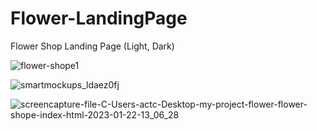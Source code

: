 # Flower-LandingPage
Flower Shop Landing Page (Light, Dark)

![flower-shope1](https://user-images.githubusercontent.com/91687711/217941434-0fc2e7c7-7f26-46e7-a0bb-2c0c3bdcc579.jpg)

![smartmockups_ldaez0fj](https://user-images.githubusercontent.com/91687711/217941402-cbdc4ccb-c501-4b85-8e8a-db1ee7fb780e.jpg)

![screencapture-file-C-Users-actc-Desktop-my-project-flower-flower-shope-index-html-2023-01-22-13_06_28](https://user-images.githubusercontent.com/91687711/217942374-8ef1a105-082d-482e-9d6c-5185ee1d3822.png)



